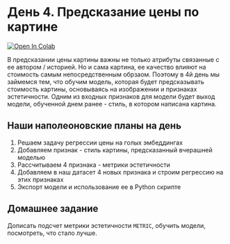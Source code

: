 # День 4. Предсказание цены по картине
[![Open In Colab](https://colab.research.google.com/assets/colab-badge.svg)](https://colab.research.google.com/drive/1xXDgiXnyrp6rgYiDLISNmelksSbr4HBV?usp=sharing)

В предсказании цены картины важны не только атрибуты связанные с ее автором / историей. Но и сама картина, ее качество влияют на стоимость самым непосредственным обрзаом. Поэтому в 4й день мы займемся тем, что обучим модель, которая будет предсказывать стоимость картины, основываясь на изображении и признаках эстетичности.
Одним из входных признаков для модели будет выход модели, обученной днем ранее - стиль, в котором написана картина.

## Наши наполеоновские планы на день
1. Решаем задачу регрессии цены на голых эмбеддингах
2. Добавляем признак - стиль картины, предсказанный вчерашней моделью
3. Рассчитываем 4 признака - метрики эстетичности 
4. Добавляем в наш датасет 4 новых признака и строим регрессию на этих признаках
5. Экспорт модели и использование ее в Python скрипте

## Домашнее задание
Дописать подсчет метрики эстетичности `METRIC`, обучить модели, посмотреть, что стало лучше.